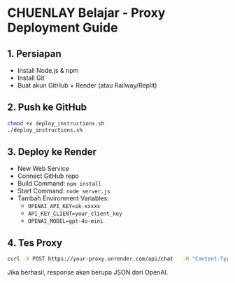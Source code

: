 # CHUENLAY Belajar - Proxy Deployment Guide

## 1. Persiapan
- Install Node.js & npm
- Install Git
- Buat akun GitHub + Render (atau Railway/Replit)

## 2. Push ke GitHub
```bash
chmod +x deploy_instructions.sh
./deploy_instructions.sh
```

## 3. Deploy ke Render
- New Web Service
- Connect GitHub repo
- Build Command: `npm install`
- Start Command: `node server.js`
- Tambah Environment Variables:
  - `OPENAI_API_KEY=sk-xxxxx`
  - `API_KEY_CLIENT=your_client_key`
  - `OPENAI_MODEL=gpt-4o-mini`

## 4. Tes Proxy
```bash
curl -X POST https://your-proxy.onrender.com/api/chat   -H "Content-Type: application/json"   -H "x-client-key: your_client_key"   -d '{"prompt":"Halo, tes"}'
```

Jika berhasil, response akan berupa JSON dari OpenAI.
